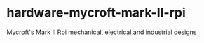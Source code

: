 # hardware-mycroft-mark-II-rpi
Mycroft's Mark II Rpi mechanical, electrical and industrial designs 
